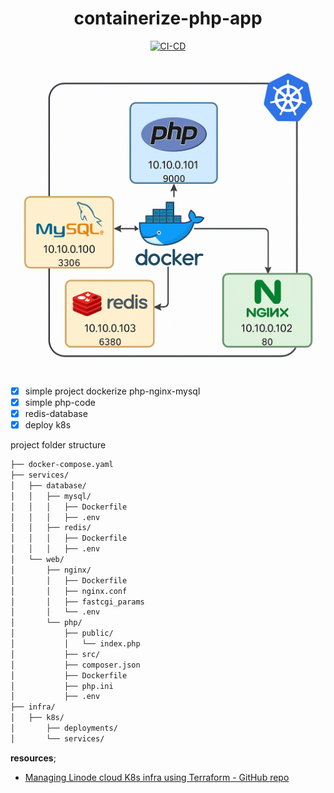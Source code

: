 <div align="center">

# containerize-php-app

[![CI-CD](https://github.com/soulaimaneyahya/dockerize-php-xapp/actions/workflows/ci-cd.yaml/badge.svg)](https://github.com/soulaimaneyahya/dockerize-php-xapp/actions/workflows/ci-cd.yaml)

</div>

<img src="./imgs/x.png" alt="php mysql mysql redis nginx docker k8s" />

- [x] simple project dockerize php-nginx-mysql
- [x] simple php-code
- [x] redis-database
- [x] deploy k8s

project folder structure

```sh
├── docker-compose.yaml
├── services/
│   ├── database/
│   │   ├── mysql/
│   │   │   ├── Dockerfile
│   │   │   ├── .env
│   │   ├── redis/
│   │   │   ├── Dockerfile
│   │   │   ├── .env
│   └── web/
│       ├── nginx/
│       │   ├── Dockerfile
│       │   ├── nginx.conf
│       │   ├── fastcgi_params
│       │   └── .env
│       └── php/
│           ├── public/
│           │   └── index.php
│           ├── src/
│           ├── composer.json
│           ├── Dockerfile
│           ├── php.ini
│           ├── .env
├── infra/
│   ├── k8s/
│       ├── deployments/
│       └── services/
```

**resources**;
- [Managing Linode cloud K8s infra using Terraform - GitHub repo](https://github.com/soulaimaneyahyax/terraform-linode-k8s)
